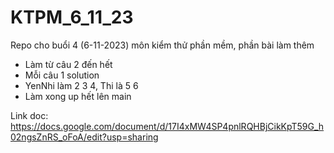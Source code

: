 # KTPM_6_11_23

Repo cho buổi 4 (6-11-2023) môn kiểm thử phần mềm, phần bài làm thêm

- Làm từ câu 2 đến hết
- Mỗi câu 1 solution
- YenNhi làm 2 3 4, Thi là 5 6
- Làm xong up hết lên main

Link doc:
https://docs.google.com/document/d/17I4xMW4SP4pnlRQHBjCikKpT59G_h02ngsZnRS_oFoA/edit?usp=sharing
